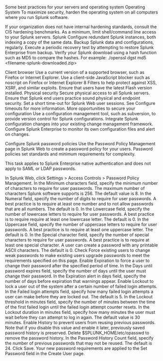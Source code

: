 Some best practices for your servers and operating system
Operating System
To maximize security, harden the operating system on all computers where you run Splunk software.

If your organization does not have internal hardening standards, consult the CIS hardening benchmarks.
As a minimum, limit shell/command line access to your Splunk servers.
Splunk
Configure redundant Splunk instances, both indexing a copy of the same data.
Backup Splunk data and configurations, regularly.
Execute a periodic recovery test by attempting to restore Splunk Enterprise from backup.
Verify your Splunk download using a hash function such as MD5 to compare the hashes. For example:
./openssl dgst md5 <filename-splunk-downloaded.zip>

Client browser
Use a current version of a supported browser, such as Firefox or Internet Explorer.
Use a client-side JavaScript blocker such as noscript on Firefox or Internet Explorer 8 Filters to help protect against XSS, XSRF, and similar exploits.
Ensure that users have the latest Flash version installed.
Physical security
Secure physical access to all Splunk servers.
Ensure that Splunk end users practice sound physical and endpoint security.
Set a short time-out for Splunk Web user sessions. See Configure timeouts for more information.
More opportunities to secure your configuration
Use a configuration management tool, such as subversion, to provide version control for Splunk configurations.
Integrate Splunk configuration changes into your existing change management framework.
Configure Splunk Enterprise to monitor its own configuration files and alert on changes.


Configure Splunk password policies
Use the Password Policy Management page in Splunk Web to create a password policy for your users. Password policies set standards and minimum requirements for complexity.

This task applies to Splunk Enterprise native authentication and does not apply to SAML or LDAP passwords.

In Splunk Web, click Settings > Access Controls > Password Policy Management.
In the Minimum characters field, specify the minimum number of characters to require for user passwords. The maximum number of characters Splunk software supports is 256. The default value is 8.
In the Numeral field, specify the number of digits to require for user passwords. A best practice is to require at least one number and to not allow passwords that are all numbers. The default is 0.
In the Lowercase field, specify the number of lowercase letters to require for user passwords. A best practice is to require require at least one lowercase letter. The default is 0.
In the Uppercase field, specify the number of uppercase letters to require for user passwords. A best practice is to require at least one uppercase letter. The default is 0.
In the Special character field, specify the number of special characters to require for user passwords. A best practice is to require at least one special character. A user can create a password with any printable ASCII characters. The default is 0.
Check Force existing users to change weak passwords to make existing users upgrade passwords to meet the requirements specified on this page.
Enable Expiration to force a user to change their password after the specified period of time.
In the Days until password expires field, specify the number of days until the user must change their password.
In the Expiration alert in days field, specify the number of days before expiration that warnings appear.
Enable Lockout to lock a user out of the system after a certain number of failed login attempts.
In the Failed login attempts field, specify how many failed login attempts a user can make before they are locked out. The default is 5.
In the Lockout threshold in minutes field, specify the number of minutes between the time of the first failed login until the failed login attempt counter resets.
In the Lockout duration in minutes field, specify how many minutes the user must wait before they can attempt to log in again. The default value is 30 minutes.
Enable History to prevent users from reusing previous passwords. Note that if you disable this value and enable it later, previously saved password history is preserved. Delete $SPLUNK_HOME/etc/opasswd to remove the password history.
In the Password History Count field, specify the number of previous passwords that may not be reused. The default is 24.
Click Save.
Your new password requirements are applied to the Set Password field in the Create User page.



